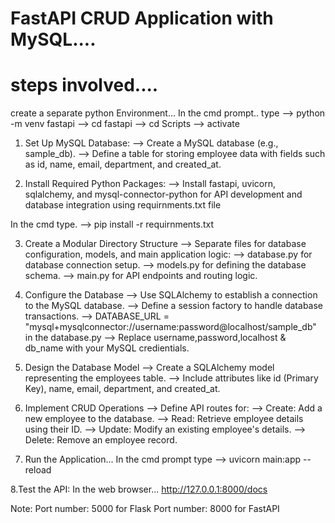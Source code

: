 # FastAPI CRUD Application with MySQL....

# steps involved....

create a separate python Environment...
In the cmd prompt..
type --> python -m venv fastapi
     --> cd fastapi
     --> cd Scripts
     --> activate

1. Set Up MySQL Database:
 --> Create a MySQL database (e.g., sample_db).
 --> Define a table for storing employee data with fields such as id, name, email, department, and created_at.

2. Install Required Python Packages:
--> Install fastapi, uvicorn, sqlalchemy, and mysql-connector-python for API development and database integration using requirnments.txt file 

In the cmd type.
-->  pip install -r requirnments.txt

3. Create a Modular Directory Structure
--> Separate files for database configuration, models, and main application logic:
--> database.py for database connection setup.
--> models.py for defining the database schema.
--> main.py for API endpoints and routing logic.

4. Configure the Database
--> Use SQLAlchemy to establish a connection to the MySQL database.
--> Define a session factory to handle database transactions.
--> DATABASE_URL = "mysql+mysqlconnector://username:password@localhost/sample_db" in the database.py
--> Replace username,password,localhost & db_name with your MySQL credientials.

5. Design the Database Model
--> Create a SQLAlchemy model representing the employees table.
--> Include attributes like id (Primary Key), name, email, department, and created_at.

6. Implement CRUD Operations
--> Define API routes for:
--> Create: Add a new employee to the database.
--> Read: Retrieve employee details using their ID.
--> Update: Modify an existing employee's details.
--> Delete: Remove an employee record.

7. Run the Application...
In the cmd prompt 
type --> uvicorn main:app --reload

8.Test the API:
In the web browser... http://127.0.0.1:8000/docs

Note: Port number: 5000 for Flask
      Port number: 8000 for FastAPI
